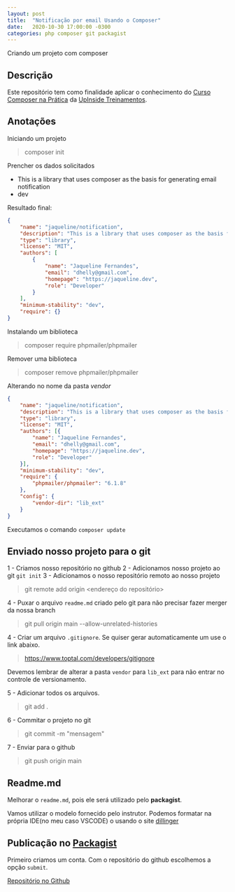 ```yaml
---
layout: post
title:  "Notificação por email Usando o Composer"
date:   2020-10-30 17:00:00 -0300
categories: php composer git packagist
---
```


Criando um projeto com composer

## Descrição
Este repositório tem como finalidade aplicar o conhecimento do [Curso Composer na Prática](https://www.upinside.com.br/cursos/composer-na-pratica) da [UpInside Treinamentos](https://www.upinside.com.br).

## Anotações

Iniciando um projeto
> composer init

Prencher os dados solicitados
- This is a library that uses composer as the basis for generating email notification
- dev

Resultado final:
```json
{
    "name": "jaqueline/notification",
    "description": "This is a library that uses composer as the basis for generating email notification",
    "type": "library",
    "license": "MIT",
    "authors": [
        {
            "name": "Jaqueline Fernandes",
            "email": "dhelly@gmail.com",
            "homepage": "https://jaqueline.dev",
            "role": "Developer"
        }
    ],
    "minimum-stability": "dev",
    "require": {}
}
```

Instalando um biblioteca
> composer require phpmailer/phpmailer

Remover uma biblioteca
> composer remove phpmailer/phpmailer

Alterando no nome da pasta *vendor*
```json
{
    "name": "jaqueline/notification",
    "description": "This is a library that uses composer as the basis for generating email notification",
    "type": "library",
    "license": "MIT",
    "authors": [{
        "name": "Jaqueline Fernandes",
        "email": "dhelly@gmail.com",
        "homepage": "https://jaqueline.dev",
        "role": "Developer"
    }],
    "minimum-stability": "dev",
    "require": {
        "phpmailer/phpmailer": "6.1.8"
    },
    "config": {
        "vendor-dir": "lib_ext"
    }
}
```
Executamos o comando `composer update`

## Enviado nosso projeto para o git

1 - Criamos nosso repositório no github
2 - Adicionamos nosso projeto ao git `git init`
3 - Adicionamos o nosso repositório remoto ao nosso projeto
> git remote add origin <endereço do repositório>

4 - Puxar o arquivo `readme.md` criado pelo git para não precisar fazer merger da nossa branch

> git pull origin main --allow-unrelated-histories

4 - Criar um arquivo `.gitignore`. Se quiser gerar automaticamente um use o link abaixo.
> https://www.toptal.com/developers/gitignore

Devemos lembrar de alterar a pasta `vendor` para `lib_ext` para não entrar no controle de versionamento.

5 - Adicionar todos os arquivos.
> git add .

6 - Commitar o projeto no git
> git commit -m "mensagem"

7 - Enviar para o github
> git push origin main

## Readme.md
Melhorar o `readme.md`, pois ele será utilizado pelo **packagist**.

Vamos utilizar o modelo fornecido pelo instrutor. Podemos formatar na própria IDE(no meu caso VSCODE) o usando o site [dillinger](https://dillinger.io/)

## Publicação no [Packagist](https://packagist.org)

Primeiro criamos um conta. Com o repositório do github escolhemos a opção `submit`.

[Repositório no Github](https://github.com/dhelly/notification)
